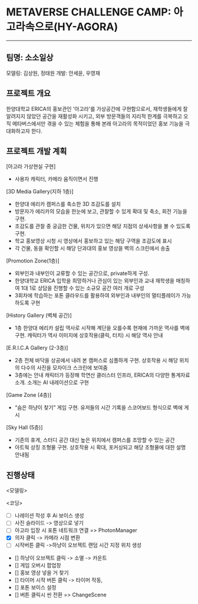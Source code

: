 # METAVERSE CHALLENGE CAMP: 아고라속으로(HY-AGORA)
---
## 팀명: 소소일상
모델링: 김상원, 정태원
개발: 안세윤, 우영재

## 프로젝트 개요

한양대학교 ERICA의 홍보관인 '아고라'를 가상공간에 구현함으로서, 재학생들에게 잘 알려지지 않았던 공간을 재활성화 시키고, 외부 방문객들의 지리적 한계를 극복하고 오직 메타버스에서만 겪을 수 있는 체험을 통해 본래 아고라의 목적이었던 홍보 기능을 극대화하고자 한다.

## 프로젝트 개발 계획

[아고라 가상현실 구현] 
- 사용자 캐릭터, 카메라 움직이면서 진행

[3D Media Gallery(지하 1층)] 
- 한양대 에리카 캠퍼스를 축소한 3D 조감도를 설치
- 방문자가 에리카의 모습을 한눈에 보고, 관찰할 수 있게 확대 및 축소, 회전 기능을 구현. 
- 조감도를 관찰 중 궁금한 건물, 위치가 있으면 해당 지점의 상세사항을 볼 수 있도록 구현. 
- 학교 홍보영상 시청 시 영상에서 홍보하고 있는 해당 구역을 조감도에 표시
- 각 건물, 동을 확인할 시 해당 단과대의 홍보 영상을 벽의 스크린에서 송출

[Promotion Zone(1층)]
- 외부인과 내부인이 교류할 수 있는 공간으로, private하게 구성. 
- 한양대학교 ERICA 입학을 희망하거나 관심이 있는 외부인과 교내 재학생을 매칭하여
1대 1로 상담을 진행할 수 있는 소규모 공간 여러 개로 구성
- 3회차에 학습하는 포톤 클라우드를 활용하여 외부인과 내부인의 멀티플레이가 가능하도록 구현

[History Gallery (벽체 공간)]
- 1층 한양대 에리카 설립 역사로 시작해 계단을 오를수록 현재에 가까운 역사를 벽에 구현. 캐릭터가 역사 이미지에 상호작용(클릭, 터치) 시 해당 역사 안내

[E.R.I.C.A Gallery (2-3층)]
- 2층 전체 바닥을 상공에서 내려 본 캠퍼스로 심플하게 구현. 상호작용 시 해당 위치의 다수의 사진을 모자이크 스크린에 보여줌
- 3층에는 안내 캐릭터가 등장해 학연산 클러스터 인프라, ERICA의 다양한 통계자료 소개. 소개는 AI 내레이션으로 구현
 
[Game Zone (4층)] 
- “숨은 하냥이 찾기” 게임 구현. 유저들의 시간 기록을 스코어보드 형식으로 벽에 게시

[Sky Hall (5층)] 
- 기존의 휴게, 스터디 공간 대신 높은 위치에서 캠퍼스를 조망할 수 있는 공간
- 아트웍 상징 조형물 구현. 상호작용 시 확대, 포커싱되고 해당 조형물에 대한 설명 안내됨

## 진행상태
<모델링>

<코딩>
- [ ] 나레이션 작성 후 Ai 보이스 생성
- [ ] 사진 슬라이드 -> 영상으로 넣기
- [ ] 아고라 입장 시 포톤 네트워크 연결 => PhotonManager
- [x] 의자 클릭 -> 카메라 시점 변환
- [ ] 시작버튼 클릭 ->하냥이 오브젝트 랜덤 시간 지정 위치 생성
- [] 하냥이 오브젝트 클릭 -> 소멸 -> 카운트
- [] 게임 오버시 팝업창
- [] 홍보 영상 넣을 거 찾기
- [] 타이머 시작 버튼 클릭 -> 타이머 작동, 
- [] 포톤 보이스 설정
- [] 버튼 클릭시 씬 전환 => ChangeScene

